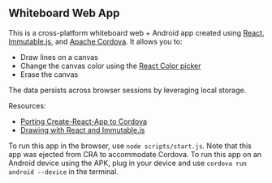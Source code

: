 ## Whiteboard Web App

This is a cross-platform whiteboard web + Android app created using [React](https://reactjs.org/), [Immutable.js](https://github.com/immutable-js/immutable-js/), and [Apache Cordova](https://cordova.apache.org/). It allows you to:

- Draw lines on a canvas
- Change the canvas color using the [React Color picker](https://casesandberg.github.io/react-color/#examples)
- Erase the canvas

The data persists across browser sessions by leveraging local storage.

Resources:
- [Porting Create-React-App to Cordova](https://github.com/johnkmzhou/cordova-create-react-app)
- [Drawing with React and Immutable.js](https://medium.com/@colesayershapiro/drawing-in-react-ed5c0a630178)

To run this app in the browser, use `node scripts/start.js`. Note that this app was ejected from CRA to accommodate Cordova.
To run this app on an Android device using the APK, plug in your device and use `cordova run android --device` in the terminal.


